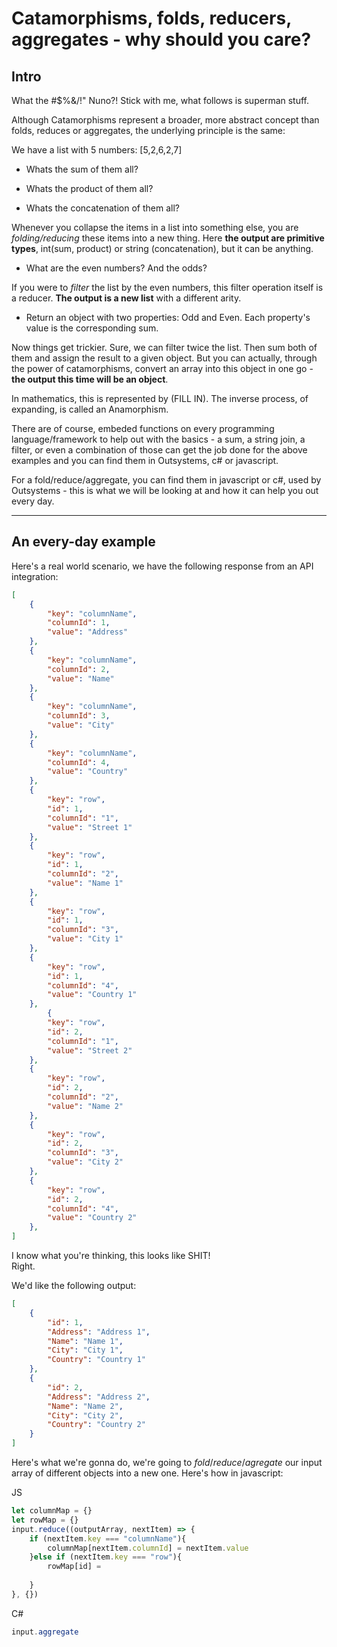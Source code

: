 # Catamorphisms, folds, reducers, aggregates - why should you care?

## Intro  

What the #$%&/!" Nuno?! Stick with me, what follows is superman stuff.  

Although Catamorphisms represent a broader, more abstract concept than folds, reduces or aggregates, the underlying principle is the same:

We have a list with 5 numbers: [5,2,6,2,7]

- Whats the sum of them all?

- Whats the product of them all?

- Whats the concatenation of them all?

Whenever you collapse the items in a list into something else, you are *folding/reducing* these items into a new thing. Here **the output are primitive types**, int(sum, product) or string (concatenation), but it can be anything.  

- What are the even numbers? And the odds?

If you were to *filter* the list by the even numbers, this filter operation itself is a reducer. **The output is a new list** with a different arity.

- Return an object with two properties: Odd and Even. Each property's value is the corresponding sum.  

Now things get trickier. Sure, we can filter twice the list. Then sum both of them and assign the result to a given object. But you can actually, through the power of catamorphisms, convert an array into this object in one go - **the output this time will be an object**.  
  
In mathematics, this is represented by (FILL IN). The inverse process, of expanding, is called an Anamorphism.  

There are of course, embeded functions on every programming language/framework to help out with the basics - a sum, a string join, a filter, or even a combination of those can get the job done for the above examples and you can find them in Outsystems, c# or javascript.  

For a fold/reduce/aggregate, you can find them in javascript or c#, used by Outsystems - this is what we will be looking at and how it can help you out every day.

-----

## An every-day example

Here's a real world scenario, we have the following response from an API integration:  

~~~json
[
    {
        "key": "columnName",
        "columnId": 1,
        "value": "Address"
    },
    {
        "key": "columnName",
        "columnId": 2,
        "value": "Name"
    },
    {
        "key": "columnName",
        "columnId": 3,
        "value": "City"
    },
    {
        "key": "columnName",
        "columnId": 4,
        "value": "Country"
    },
    {
        "key": "row",
        "id": 1,
        "columnId": "1",
        "value": "Street 1"
    },
    {
        "key": "row",
        "id": 1,
        "columnId": "2",
        "value": "Name 1"
    },
    {
        "key": "row",
        "id": 1,
        "columnId": "3",
        "value": "City 1"
    },
    {
        "key": "row",
        "id": 1,
        "columnId": "4",
        "value": "Country 1"
    },
        {
        "key": "row",
        "id": 2,
        "columnId": "1",
        "value": "Street 2"
    },
    {
        "key": "row",
        "id": 2,
        "columnId": "2",
        "value": "Name 2"
    },
    {
        "key": "row",
        "id": 2,
        "columnId": "3",
        "value": "City 2"
    },
    {
        "key": "row",
        "id": 2,
        "columnId": "4",
        "value": "Country 2"
    },
]
~~~

I know what you're thinking, this looks like SHIT!  
Right.

We'd like the following output:  

~~~json
[
    {
        "id": 1,
        "Address": "Address 1",
        "Name": "Name 1",
        "City": "City 1",
        "Country": "Country 1"
    },
    {
        "id": 2,
        "Address": "Address 2",
        "Name": "Name 2",
        "City": "City 2",
        "Country": "Country 2"
    }
]
~~~

Here's what we're gonna do, we're going to *fold*/*reduce*/*agregate* our input array of different objects into a new one. Here's how in javascript:

JS

~~~javascript
let columnMap = {}
let rowMap = {}
input.reduce((outputArray, nextItem) => {
    if (nextItem.key === "columnName"){
        columnMap[nextItem.columnId] = nextItem.value
    }else if (nextItem.key === "row"){
        rowMap[id] = 
        
    }
}, {})
~~~  

C#

~~~c#
input.aggregate
~~~  
